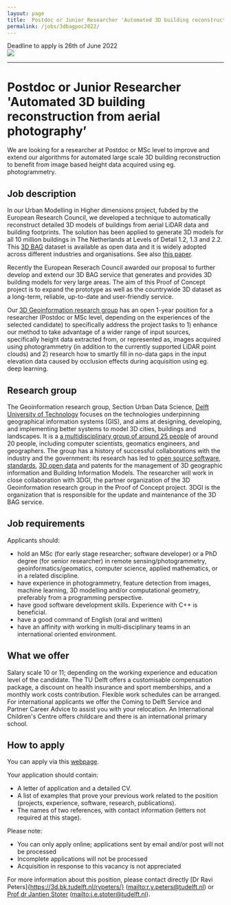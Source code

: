 ```yaml
---
layout: page
title:  Postdoc or Junior Researcher 'Automated 3D building reconstruction from aerial photography’
permalink: /jobs/3dbagpoc2022/
---
```


<div class="alert alert-danger" role="alert"> Deadline to apply is 26th of June 2022</div>

<div class="row">
	<div class="col-sm-12 col-xs-12"><img class="img-responsive" src="{{ "cover-landscape.png" }}"></div>
</div>

- - - 

# Postdoc or Junior Researcher 'Automated 3D building reconstruction from aerial photography’

We are looking for a researcher at Postdoc or MSc level to improve and extend our algorithms for automated large scale 3D building reconstruction to benefit from image based height data acquired using eg. photogrammetry.

## Job description

In our Urban Modelling in Higher dimensions project, fubded by the European Research Council, we developed a technique to automatically reconstruct detailed 3D models of buildings from aerial LiDAR data and building footprints. The solution has been applied to generate 3D models for all 10 million buildings in The Netherlands at Levels of Detail 1.2, 1.3 and 2.2. This [3D BAG](https://3dbag.nl) dataset is available as open data and it is widely adopted across different industries and organisations. See also [this paper](https://repository.tudelft.nl/islandora/object/uuid%3A2f82cab7-8626-4ae0-a4b7-44c5503ed70f?collection=research).

Recently the European Reserach Council awarded our proposal to further develop and extend our 3D BAG service that generates and provides 3D building models for very large areas.  The aim of this Proof of Concept project is to expand the prototype as well as the countrywide 3D dataset as a long-term, reliable, up-to-date and user-friendly service.

Our [3D Geoinformation research group](https://3d.bk.tudelft.nl) has an open 1-year position for a researcher (Postdoc or MSc  level, depending on the experiences of the selected candidate) to specifically address the project tasks to 1) enhance our method to take advantage of a wider range of input sources, specifically height data extracted from, or represented as, images acquired using photogrammetry (in addition to the currently supported LiDAR point clouds) and 2) research how to smartly fill in no-data gaps in the input elevation data caused by occlusion effects during acquisition using eg. deep learning.

## Research group
The Geoinformation research group, Section Urban Data Science, [Delft University of Technology](http://www.tudelft.nl) focuses on the technologies underpinning geographical information systems (GIS), and aims at designing, developing, and implementing better systems to model 3D cities, buildings and landscapes. It is a [a multidisciplinary group of around 25 people](/about/) of around 20 people, including computer scientists, geomatics engineers, and geographers. The group has a history of successful collaborations with the industry and the government: its research has led to [open source software](https://github.com/tudelft3d), [standards](https://www.cityjson.org), [3D open data](https://3d.bk.tudelft.nl/opendata/) and patents for the management of 3D geographic information and Building Information Models.
The researcher will work in close collaboration with 3DGI, the partner organization of the 3D Geoinformation research group in the Proof of Concept project. 3DGI is the organization that is responsible for the update and maintenance of the 3D BAG service. 

## Job requirements
<!-- 600 char --> 

Applicants should:
- hold an MSc (for early stage researcher; software developer) or a PhD degree (for senior researcher) in remote sensing/photogrammetry, geoinformatics/geomatics, computer science, applied mathematics, or in a related discipline.
- have experience in photogrammetry, feature detection from images, machine learning, 3D modelling and/or computational geometry, preferably from a programming perspective.
- have good software development skills. Experience with C++ is beneficial.
- have a good command of English (oral and written)
- have an affinity with working in multi‐disciplinary teams in an international oriented environment.

## What we offer

Salary scale 10 or 11; depending on the working experience and education level of the candidate.
The TU Delft offers a customisable compensation package, a discount on health insurance and sport memberships, and a monthly work costs contribution. Flexible work schedules can be arranged.
For international applicants we offer the Coming to Delft Service and Partner Career Advice to assist you with your relocation. An International Children's Centre offers childcare and there is an international primary school.

## How to apply

<!-- <div class="alert alert-info" role="alert">
Deadline to apply is 26th of June 2022 at 23:00 (Amsterdam time).
</div> -->

You can apply via this [webpage](https://www.tudelft.nl/over-tu-delft/werken-bij-tu-delft/vacatures/details?jobId=7051&jobTitle=Postdoc%20or%20Junior%20Researcher%20%27Automated%203D%20building%20reconstruction%20from%20aerial%20photography%27%20).

Your application should contain:
- A letter of application and a detailed CV.
- A list of examples that prove your previous work related to the position (projects, experience, software, research, publications).
- The names of two references, with contact information (letters not required at this stage).

Please note:
- You can only apply online; applications sent by email and/or post will not be processed
- Incomplete applications will not be processed
- Acquisition in response to this vacancy is not appreciated

For more information about this position, please contact directly [Dr Ravi Peters]{https://3d.bk.tudelft.nl/rypeters/}  (<mailto:r.y.peters@tudelft.nl>) or [Prof dr Jantien Stoter](https://3d.bk.tudelft.nl/jstoter/) (<mailto:j.e.stoter@tudelft.nl>).
